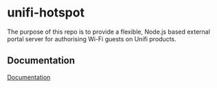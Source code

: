 # unifi-hotspot

The purpose of this repo is to provide a flexible, Node.js based external portal server for authorising Wi-Fi guests on Unifi products.

## Documentation

[Documentation](https://docs.unifi-hotspot.jamiewood.io)
